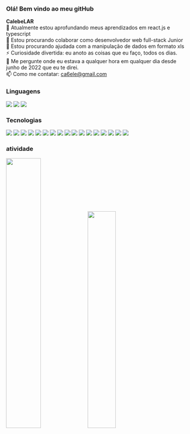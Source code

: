 ### Olá! Bem vindo ao meu gitHub

**CalebeLAR**  
🌱 Atualmente estou aprofundando meus aprendizados em react.js e typescript  
👯 Estou procurando colaborar como desenvolvedor web full-stack Junior  
🤔 Estou procurando ajudada com a manipulação de dados em formato xls    
⚡ Curiosidade divertida: eu anoto as coisas que eu faço, todos os dias.  
💬 Me pergunte onde eu estava a qualquer hora em qualquer dia desde junho de 2022 que eu te direi.  
📫 Como me contatar: ca6ele@gmail.com  

### Linguagens

<img src="https://img.shields.io/badge/JavaScript-323330?style=for-the-badge&logo=javascript&"  logoColor=F7DF1E href="javascript"> <img src="https://img.shields.io/badge/TypeScript-007ACC?style=for-the-badge&logo=typescript&"  logoColor=white href="typescript"> <img src="https://img.shields.io/badge/Python-FFD43B?style=for-the-badge&logo=python&"  logoColor=blue href="python"> 

### Tecnologias

<img src="https://img.shields.io/badge/HTML5-E34F26?style=for-the-badge&logo=html5&"  logoColor=white href="html5" display="inline-block"> <img src="https://img.shields.io/badge/CSS3-1572B6?style=for-the-badge&logo=css3&logoColor=white" href="css3"> <img src="https://img.shields.io/badge/Jest-C21325?style=for-the-badge&logo=jest&logoColor=white" href="jest"> <img src="https://img.shields.io/badge/Mocha-8D6748?style=for-the-badge&logo=Mocha&"  logoColor=white href="Mocha"> <img src="https://img.shields.io/badge/chai-A30701?style=for-the-badge&logo=chai&logoColor=white" href="chai"> <img src="https://img.shields.io/badge/React-20232A?style=for-the-badge&logo=react&"  logoColor=61DAFB href="react"> <img src="https://img.shields.io/badge/React_Router-CA4245?style=for-the-badge&" logo=react-router logoColor=white href="react-router"> <img src="https://img.shields.io/badge/Redux-593D88?style=for-the-badge&logo=redux&"  logoColor=white href="redux"> <img src="https://img.shields.io/badge/Docker-2CA5E0?style=for-the-badge&logo=docker&"  logoColor=white href="docker"> <img src="https://img.shields.io/badge/MySQL-005C84?style=for-the-badge&logo=mysql&"  logoColor=white href="mysql"> <img src="https://img.shields.io/badge/Node%20js-339933?style=for-the-badge&logo=nodedotjs&"  logoColor=white href="nodedotjs"> <img src="https://img.shields.io/badge/Sequelize-52B0E7?style=for-the-badge&logo=Sequelize&"  logoColor=white href="Sequelize"> <img src="https://img.shields.io/badge/JWT-000000?style=for-the-badge&logo=JSON%20web%20tokens&" logoColor=white href="JSON"> <img src="https://img.shields.io/badge/Selenium-43B02A?style=for-the-badge&logo=Selenium&"  logoColor=white href="Selenium"> <img src="https://img.shields.io/badge/Flask-000000?style=for-the-badge&logo=flask&"  logoColor=white href="flask"> <img src="https://img.shields.io/badge/Django-092E20?style=for-the-badge&logo=django&"  logoColor=green href="django"> <img src="https://img.shields.io/badge/django%20rest-ff1709?style=for-the-badge&logo=django&"  logoColor=white href="django">

### atividade

<picture>
  <source
    srcset="https://github-readme-stats.vercel.app/api?username=calebeLAR&show_icons=true&theme=merko"
    media="(prefers-color-scheme: dark)"
  />
  <source
    srcset="https://github-readme-stats.vercel.app/api?username=calebeLAR&show_icons=true"
    media="(prefers-color-scheme: dark), (prefers-color-scheme: merko)"
  />
  <img src="https://github-readme-stats.vercel.app/api?username=calebeLAR&show_icons=true" width="43.5%"/>
</picture> <picture>
  <source
    srcset="https://github-readme-stats.vercel.app/api/top-langs/?username=calebeLAR&layout=compact"
    media="(prefers-color-scheme: light)"
  />
  <source
    srcset="https://github-readme-stats.vercel.app/api/top-langs/?username=calebeLAR&layout=compact&theme=merko"
    media="(prefers-color-scheme: dark), (prefers-color-scheme: merko)"
  />
  <img src="https://github-readme-stats.vercel.app/api/top-langs/?username=calebeLAR&layout=compact&theme=merko" width="39%"/>
</picture>


